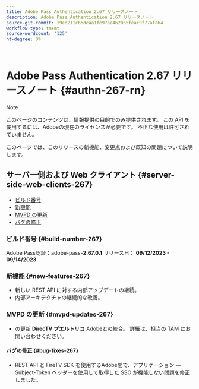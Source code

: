 ```yaml
---
title: Adobe Pass Authentication 2.67 リリースノート
description: Adobe Pass Authentication 2.67 リリースノート
source-git-commit: 19ed211c65deaa1fe97ae462065feac9f77afa64
workflow-type: tm+mt
source-wordcount: '125'
ht-degree: 0%

---
```


# Adobe Pass Authentication 2.67 リリースノート {#authn-267-rn}

>[!NOTE]
>
>このページのコンテンツは、情報提供の目的でのみ提供されます。 この API を使用するには、Adobeの現在のライセンスが必要です。 不正な使用は許可されていません。

このページでは、このリリースの新機能、変更点および既知の問題について説明します。

## サーバー側および Web クライアント {#server-side-web-clients-267}

* [ビルド番号](#build-number-267)
* [新機能](#new-features-267)
* [MVPD の更新](#mvpd-updates-267)
* [バグの修正](#bug-fixes-267)

### ビルド番号 {#build-number-267}

Adobe Pass認証：adobe-pass-**2.67.0.1**
リリース日： **09/12/2023 - 09/14/2023**

### 新機能 {#new-features-267}

* 新しい REST API に対する内部アップデートの継続。
* 内部アーキテクチャの継続的な改善。

### MVPD の更新 {#mvpd-updates-267}

* の更新 **DirecTV プエルトリコ** Adobeとの統合。 詳細は、担当の TAM にお問い合わせください。

#### バグの修正 {#bug-fixes-267}

* REST API と FireTV SDK を使用するAdobe間で、アプリケーション —Subject-Token ヘッダーを使用して取得した SSO が機能しない問題を修正しました。
